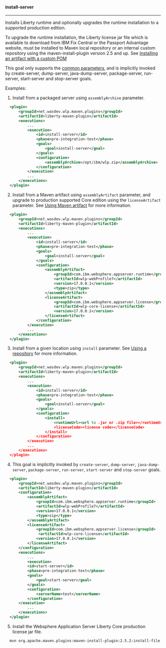 #### install-server
---
Installs Liberty runtime and optionally upgrades the runtime installation to a supported production edition.

To upgrade the runtime installation, the Liberty license jar file which is available to download from IBM Fix Central or the Passport
Advantage website, must be installed to Maven local repository or an internal custom repository using the
maven-install-plugin version 2.5 and up. See [Installing an artifact with a custom POM](http://maven.apache.org/plugins/maven-install-plugin/examples/custom-pom-installation.html)

This goal only supports the [common parameters](common-parameters.md#common-parameters), and is implicitly invoked by create-server, dump-server, java-dump-server, package-server, run-server, start-server and stop-server goals.

Examples:
 1. Install from a packaged server using `assemblyArchive` parameter.
 
  ```xml
    <plugin>
        <groupId>net.wasdev.wlp.maven.plugins</groupId>
        <artifactId>liberty-maven-plugin</artifactId>
        <executions>
            ...
            <execution>
                <id>install-server</id>
                <phase>pre-integration-test</phase>
                <goals>
                    <goal>install-server</goal>
                </goals>
                <configuration>
                    <assemblyArchive>/opt/ibm/wlp.zip</assemblyArchive>
                </configuration>
            </execution>
            ...
        </executions>
    </plugin>
  ```
  
 2. Install from a Maven artifact using `assemblyArtifact` parameter, and upgrade to production supported Core edition using the `licenseArtifact` parameter.
 See [Using Maven artifact](installation-configuration.md#using-maven-artifact) for more information.
 
  ```xml
    <plugin>
        <groupId>net.wasdev.wlp.maven.plugins</groupId>
        <artifactId>liberty-maven-plugin</artifactId>
        <executions>
            ...
            <execution>
                <id>install-server</id>
                <phase>pre-integration-test</phase>
                <goals>
                    <goal>install-server</goal>
                </goals>
                <configuration>
                    <assemblyArtifact>
                        <groupId>com.ibm.websphere.appserver.runtime</groupId>
                        <artifactId>wlp-webProfile7</artifactId>
                        <version>17.0.0.1</version>
                        <type>zip</type>
                    </assemblyArtifact>
                    <licenseArtifact>
                        <groupId>com.ibm.websphere.appserver.license</groupId>
                        <artifactId>wlp-core-license</artifactId>
                        <version>17.0.0.1</version>
                    </licenseArtifact>
                </configuration>
            </execution>
            ...
        </executions>
    </plugin>
  ```
 3. Install from a given location using `install` parameter. See [Using a repository](installation-configuration.md#using-a-repository)  for more information. 
 
  ```xml
    <plugin>
        <groupId>net.wasdev.wlp.maven.plugins</groupId>
        <artifactId>liberty-maven-plugin</artifactId>
        <executions>
            ...
            <execution>
                <id>install-server</id>
                <phase>pre-integration-test</phase>
                <goals>
                    <goal>install-server</goal>
                </goals>
                <configuration>
                    <install>
                        <runtimeUrl><url to .jar or .zip file></runtimeUrl>
                        <licenseCode><license code></licenseCode>
                    </install>
                </configuration>
            </execution>
            ...
        </executions>
    </plugin>
  ```
4. This goal is implicitly invoked by `create-server`, `dump-server`, `java-dump-server`, `package-server`, `run-server`,
`start-server` and `stop-server` goals.

  ```xml
    <plugin>
        <groupId>net.wasdev.wlp.maven.plugins</groupId>
        <artifactId>liberty-maven-plugin</artifactId>
        <configuration>
            <assemblyArtifact>
                <groupId>com.ibm.websphere.appserver.runtime</groupId>
                <artifactId>wlp-webProfile7</artifactId>
                <version>17.0.0.1</version>
                <type>zip</type>
            </assemblyArtifact>
            <licenseArtifact>
                <groupId>com.ibm.websphere.appserver.license</groupId>
                 <artifactId>wlp-core-license</artifactId>
                <version>17.0.0.1</version>
            </licenseArtifact>
        </configuration>
        <executions>
            ...
            <execution>
            <id>start-server</id>
            <phase>pre-integration-test</phase>
            <goals>
                <goal>start-server</goal>
            </goals>
            <configuration>
                <serverName>test</serverName>
            </configuration>
        </execution>
            ...
        </executions>
    </plugin>
  ```

5. Install the Websphere Application Server Liberty Core production license jar file.

  ``` bash
    mvn org.apache.maven.plugins:maven-install-plugin:2.5.2:install-file -Dfile=wlp-core-license.jar
  ```

